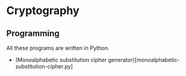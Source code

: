 # Cryptography

## Programming

All these programs are written in Python. 

* (Monoalphabetic substitution cipher generator)[monoalphabetic-substitution-cipher.py]